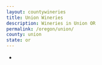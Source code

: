 ```yaml
---
layout: countywineries
title: Union Wineries
description: Wineries in Union OR
permalink: /oregon/union/
county: union
state: or
---
```

-
